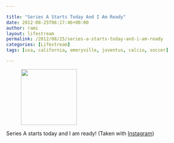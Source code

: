 ```yaml
---

title: "Series A Starts Today And I Am Ready"
date: 2012-08-25T06:17:46+00:00
author: rami
layout: lifestream 
permalink: /2012/08/25/series-a-starts-today-and-i-am-ready
categories: [Lifestream]
tags: [usa, california, emeryville, juventus, calcio, soccer]

---
```


<div id='gallery-37' class='gallery galleryid-1928 gallery-columns-3 gallery-size-thumbnail'>
  <figure class='gallery-item'> 
  
  <div class='gallery-icon landscape'>
    <a href='http://139.59.20.41/2012/08/25/series-a-starts-today-and-i-am-ready-taken-with/attachment/1929/'><img width="150" height="150" src="http://139.59.20.41/wp-content/uploads/2012/08/tumblr_m9as5mI2rA1qb4qlko1_1280-150x150.jpg" class="attachment-thumbnail size-thumbnail" alt="" srcset="http://139.59.20.41/wp-content/uploads/2012/08/tumblr_m9as5mI2rA1qb4qlko1_1280-150x150.jpg 150w, http://139.59.20.41/wp-content/uploads/2012/08/tumblr_m9as5mI2rA1qb4qlko1_1280-300x300.jpg 300w, http://139.59.20.41/wp-content/uploads/2012/08/tumblr_m9as5mI2rA1qb4qlko1_1280-100x100.jpg 100w, http://139.59.20.41/wp-content/uploads/2012/08/tumblr_m9as5mI2rA1qb4qlko1_1280.jpg 612w" sizes="100vw" /></a>
  </div></figure>
</div>

Series A starts today and I am ready! (Taken with [Instagram](http://instagram.com))
